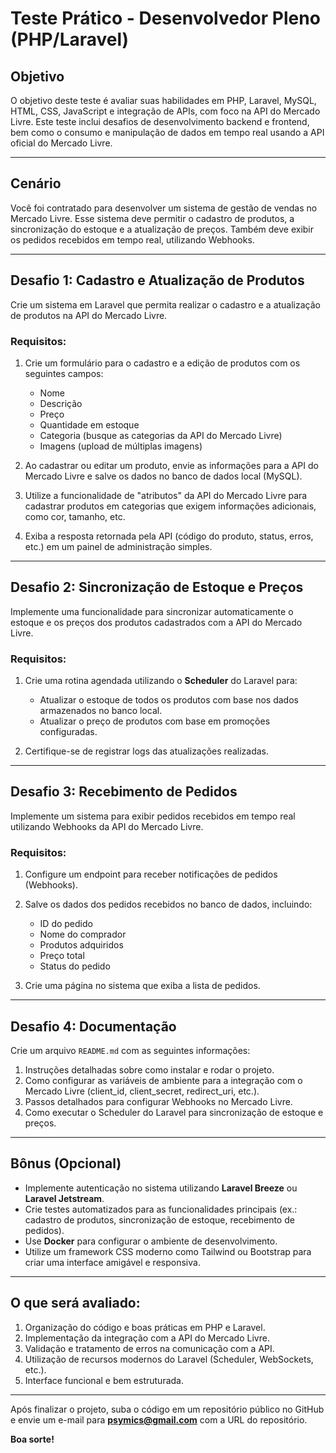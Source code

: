 # Teste Prático - Desenvolvedor Pleno (PHP/Laravel)

## Objetivo

O objetivo deste teste é avaliar suas habilidades em PHP, Laravel, MySQL, HTML, CSS, JavaScript e integração de APIs, com foco na API do Mercado Livre. Este teste inclui desafios de desenvolvimento backend e frontend, bem como o consumo e manipulação de dados em tempo real usando a API oficial do Mercado Livre.

---

## Cenário

Você foi contratado para desenvolver um sistema de gestão de vendas no Mercado Livre. Esse sistema deve permitir o cadastro de produtos, a sincronização do estoque e a atualização de preços. Também deve exibir os pedidos recebidos em tempo real, utilizando Webhooks.

---

## Desafio 1: Cadastro e Atualização de Produtos

Crie um sistema em Laravel que permita realizar o cadastro e a atualização de produtos na API do Mercado Livre.

### Requisitos:

1. Crie um formulário para o cadastro e a edição de produtos com os seguintes campos:
   - Nome
   - Descrição
   - Preço
   - Quantidade em estoque
   - Categoria (busque as categorias da API do Mercado Livre)
   - Imagens (upload de múltiplas imagens)

2. Ao cadastrar ou editar um produto, envie as informações para a API do Mercado Livre e salve os dados no banco de dados local (MySQL).

3. Utilize a funcionalidade de "atributos" da API do Mercado Livre para cadastrar produtos em categorias que exigem informações adicionais, como cor, tamanho, etc.

4. Exiba a resposta retornada pela API (código do produto, status, erros, etc.) em um painel de administração simples.

---

## Desafio 2: Sincronização de Estoque e Preços

Implemente uma funcionalidade para sincronizar automaticamente o estoque e os preços dos produtos cadastrados com a API do Mercado Livre.

### Requisitos:

1. Crie uma rotina agendada utilizando o **Scheduler** do Laravel para:
   - Atualizar o estoque de todos os produtos com base nos dados armazenados no banco local.
   - Atualizar o preço de produtos com base em promoções configuradas.

2. Certifique-se de registrar logs das atualizações realizadas.

---

## Desafio 3: Recebimento de Pedidos

Implemente um sistema para exibir pedidos recebidos em tempo real utilizando Webhooks da API do Mercado Livre.

### Requisitos:

1. Configure um endpoint para receber notificações de pedidos (Webhooks).

2. Salve os dados dos pedidos recebidos no banco de dados, incluindo:
   - ID do pedido
   - Nome do comprador
   - Produtos adquiridos
   - Preço total
   - Status do pedido

3. Crie uma página no sistema que exiba a lista de pedidos.

---

## Desafio 4: Documentação

Crie um arquivo `README.md` com as seguintes informações:

1. Instruções detalhadas sobre como instalar e rodar o projeto.
2. Como configurar as variáveis de ambiente para a integração com o Mercado Livre (client_id, client_secret, redirect_uri, etc.).
3. Passos detalhados para configurar Webhooks no Mercado Livre.
4. Como executar o Scheduler do Laravel para sincronização de estoque e preços.

---

## Bônus (Opcional)

- Implemente autenticação no sistema utilizando **Laravel Breeze** ou **Laravel Jetstream**.
- Crie testes automatizados para as funcionalidades principais (ex.: cadastro de produtos, sincronização de estoque, recebimento de pedidos).
- Use **Docker** para configurar o ambiente de desenvolvimento.
- Utilize um framework CSS moderno como Tailwind ou Bootstrap para criar uma interface amigável e responsiva.

---

## O que será avaliado:

1. Organização do código e boas práticas em PHP e Laravel.
2. Implementação da integração com a API do Mercado Livre.
3. Validação e tratamento de erros na comunicação com a API.
4. Utilização de recursos modernos do Laravel (Scheduler, WebSockets, etc.).
5. Interface funcional e bem estruturada.

---

Após finalizar o projeto, suba o código em um repositório público no GitHub e envie um e-mail para **psymics@gmail.com** com a URL do repositório.

**Boa sorte!**
